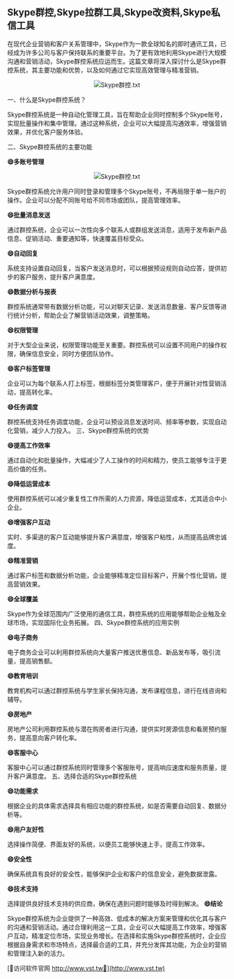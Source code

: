 ## **Skype群控,Skype拉群工具,Skype改资料,Skype私信工具**

在现代企业营销和客户关系管理中，Skype作为一款全球知名的即时通讯工具，已经成为许多公司与客户保持联系的重要平台。为了更有效地利用Skype进行大规模沟通和营销活动，Skype群控系统应运而生。这篇文章将深入探讨什么是Skype群控系统，其主要功能和优势，以及如何通过它实现高效管理与精准营销。

 <center><img src="https://vst.tw/MP4/tuiguang/png/2.png" alt="Skype群控.txt"></center>

一、什么是Skype群控系统？

Skype群控系统是一种自动化管理工具，旨在帮助企业同时控制多个Skype账号，实现批量操作和集中管理。通过这种系统，企业可以大幅提高沟通效率，增强营销效果，并优化客户服务体验。

二、Skype群控系统的主要功能

**😄多账号管理**

 <center><img src="https://vst.tw/MP4/tuiguang/png/5.png" alt="Skype群控.txt"></center>

Skype群控系统允许用户同时登录和管理多个Skype账号，不再局限于单一账户的操作。企业可以分配不同账号给不同市场或团队，提高管理效率。

**😄批量消息发送**

通过群控系统，企业可以一次性向多个联系人或群组发送消息，适用于发布新产品信息、促销活动、重要通知等，快速覆盖目标受众。

**😄自动回复**

系统支持设置自动回复，当客户发送消息时，可以根据预设规则自动应答，提供初步的客户服务，提升客户满意度。

**😄数据分析与报表**

群控系统通常带有数据分析功能，可以对聊天记录、发送消息数量、客户反馈等进行统计分析，帮助企业了解营销活动效果，调整策略。

**😄权限管理**

对于大型企业来说，权限管理功能至关重要。群控系统可以设置不同用户的操作权限，确保信息安全，同时方便团队协作。

**😄客户标签管理**

企业可以为每个联系人打上标签，根据标签分类管理客户，便于开展针对性营销活动，提高转化率。

**😄任务调度**

群控系统支持任务调度功能，企业可以预设消息发送时间、频率等参数，实现自动化营销，减少人力投入。
三、Skype群控系统的优势

**😄提高工作效率**

通过自动化和批量操作，大幅减少了人工操作的时间和精力，使员工能够专注于更高价值的任务。

**😄降低运营成本**

使用群控系统可以减少重复性工作所需的人力资源，降低运营成本，尤其适合中小企业。

**😄增强客户互动**

实时、多渠道的客户互动能够提升客户满意度，增强客户粘性，从而提高品牌忠诚度。

**😄精准营销**

通过客户标签和数据分析功能，企业能够精准定位目标客户，开展个性化营销，提高营销效果。

**😄全球覆盖**

Skype作为全球范围内广泛使用的通信工具，群控系统的应用能够帮助企业触及全球市场，实现国际化业务拓展。
四、Skype群控系统的应用实例

**😄电子商务**

电子商务企业可以利用群控系统向大量客户推送优惠信息、新品发布等，吸引流量，提高销售额。

**😄教育培训**

教育机构可以通过群控系统与学生家长保持沟通，发布课程信息，进行在线咨询和辅导。

**😄房地产**

房地产公司利用群控系统与潜在购房者进行沟通，提供实时房源信息和看房预约服务，提高意向客户转化率。

**😄客服中心**

客服中心可以通过群控系统同时管理多个客服账号，提高响应速度和服务质量，提升客户满意度。
五、选择合适的Skype群控系统

**😄功能需求**

根据企业的具体需求选择具有相应功能的群控系统，如是否需要自动回复、数据分析等。

**😄用户友好性**

选择操作简便、界面友好的系统，以便员工能够快速上手，提高工作效率。

**😄安全性**

确保系统具有良好的安全性，能够保护企业和客户的信息安全，避免数据泄露。

**😄技术支持**

选择提供良好技术支持的供应商，确保在遇到问题时能够及时得到解决。
**😄结论**

Skype群控系统为企业提供了一种高效、低成本的解决方案来管理和优化其与客户的沟通和营销活动。通过合理利用这一工具，企业可以大幅提高工作效率，增强客户互动，精准定位市场，实现业务增长。在选择和实施Skype群控系统时，企业应根据自身需求和市场特点，选择最合适的工具，并充分发挥其功能，为企业的营销和管理注入新的活力。


[👻访问软件官网 http://www.vst.tw👻](http://www.vst.tw)
